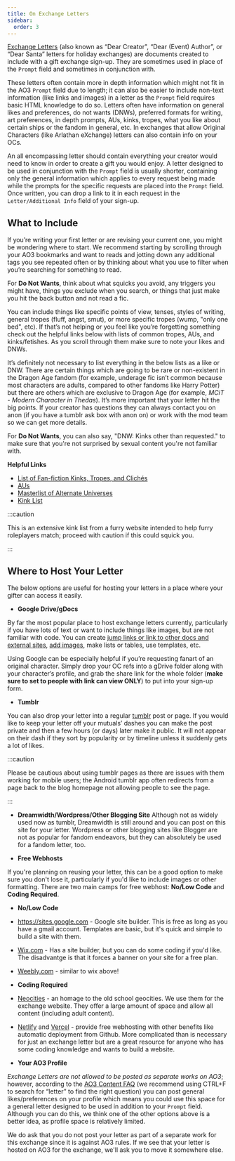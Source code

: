 ```yaml
---
title: On Exchange Letters
sidebar:
  order: 3
---
```


[Exchange Letters](https://fanlore.org/wiki/Dear_Creator_Letter) (also known as
“Dear Creator", “Dear (Event) Author”, or “Dear Santa” letters for holiday
exchanges) are documents created to include with a gift exchange sign-up. They
are sometimes used in place of the `Prompt` field and sometimes in conjunction
with.

These letters often contain more in depth information which might not fit in the
AO3 `Prompt` field due to length; it can also be easier to include non-text
information (like links and images) in a letter as the `Prompt` field requires
basic HTML knowledge to do so. Letters often have information on general likes
and preferences, do not wants (DNWs), preferred formats for writing, art
preferences, in depth prompts, AUs, kinks, tropes, what you like about certain
ships or the fandom in general, etc. In exchanges that allow Original Characters
(like Arlathan eXchange) letters can also contain info on your OCs.

An all encompassing letter should contain everything your creator would need to
know in order to create a gift you would enjoy. A letter designed to be used in
conjunction with the `Prompt` field is usually shorter, containing only the
general information which applies to every request being made while the prompts
for the specific requests are placed into the `Prompt` field. Once written, you
can drop a link to it in each request in the `Letter/Additional Info` field of
your sign-up.

## What to Include

If you’re writing your first letter or are revising your current one, you might
be wondering where to start. We recommend starting by scrolling through your AO3
bookmarks and want to reads and jotting down any additional tags you see
repeated often or by thinking about what you use to filter when you’re searching
for something to read.

For **Do Not Wants**, think about what squicks you avoid, any triggers you might
have, things you exclude when you search, or things that just make you hit the
back button and not read a fic.

You can include things like specific points of view, tenses, styles of writing,
general tropes (fluff, angst, smut), or more specific tropes (wump, "only one
bed", etc). If that’s not helping or you feel like you’re forgetting something
check out the helpful links below with lists of common tropes, AUs, and
kinks/fetishes. As you scroll through them make sure to note your likes and
DNWs.

It’s definitely not necessary to list everything in the below lists as a like or
DNW. There are certain things which are going to be rare or non-existent in the
Dragon Age fandom (for example, underage fic isn’t common because most
characters are adults, compared to other fandoms like Harry Potter) but there
are others which are exclusive to Dragon Age (for example, _MCiT - Modern
Character in Thedas_). It’s more important that your letter hit the big points.
If your creator has questions they can always contact you on anon (if you have a
tumblr ask box with anon on) or work with the mod team so we can get more
details.

For **Do Not Wants**, you can also say, "DNW: Kinks other than requested." to
make sure that you're not surprised by sexual content you're not familiar with.

**Helpful Links**

- [List of Fan-fiction Kinks, Tropes, and Clichés](https://fanlore.org/wiki/List_of_Fan-fiction_Kinks,_Tropes,_and_Clich%C3%A9s)
- [AUs](https://fanlore.org/wiki/Alternate_Universe#Examples_of_AU_Subtypes)
- [Masterlist of Alternate Universes](https://ghostflowerdreams.tumblr.com/post/186404275867)
- [Kink List](https://wiki.f-list.net/Kink_Information)

:::caution

This is an extensive kink list from a furry website intended to help furry
roleplayers match; proceed with caution if this could squick you.

:::

## Where to Host Your Letter

The below options are useful for hosting your letters in a place where your
gifter can access it easily.

- **Google Drive/gDocs**

By far the most popular place to host exchange letters currently, particularly
if you have lots of text or want to include things like images, but are not
familiar with code. You can create
[jump links or link to other docs and external sites](https://edu.gcfglobal.org/en/googledocuments/linking-within-a-document/1/),
[add images](https://getproofed.com/writing-tips/how-to-add-and-format-images-in-google-docs/),
make lists or tables, use templates, etc.

Using Google can be especially helpful if you’re requesting fanart of an
original character. Simply drop your OC refs into a gDrive folder along with
your character’s profile, and grab the share link for the whole folder (**make
sure to set to people with link can view ONLY**) to put into your sign-up form.

- **Tumblr**

You can also drop your letter into a regular [tumblr](http://www.tumblr.com)
post or page. If you would like to keep your letter off your mutuals’ dashes you
can make the post private and then a few hours (or days) later make it public.
It will not appear on their dash if they sort by popularity or by timeline
unless it suddenly gets a lot of likes.

:::caution

Please be cautious about using tumblr pages as there are issues with them
working for mobile users; the Android tumblr app often redirects from a page
back to the blog homepage not allowing people to see the page.

:::

- **Dreamwidth/Wordpress/Other Blogging Site** Although not as widely used now
  as tumblr, Dreamwidth is still around and you can post on this site for your
  letter. Wordpress or other blogging sites like Blogger are not as popular for
  fandom endeavors, but they can absolutely be used for a fandom letter, too.

* **Free Webhosts**

If you're planning on reusing your letter, this can be a good option to make
sure you don't lose it, particularly if you'd like to include images or other
formatting. There are two main camps for free webhost: **No/Low Code** and
**Coding Required**.

- **No/Low Code**

- https://sites.google.com - Google site builder. This is free as long as you
  have a gmail account. Templates are basic, but it's quick and simple to build
  a site with them.

- [Wix.com](https://www.wix.com) - Has a site builder, but you can do some
  coding if you'd like. The disadvantge is that it forces a banner on your site
  for a free plan.

- [Weebly.com](https://www.weebly.com) - similar to wix above!

- **Coding Required**

- [Neocities](https://www.neocities.org) - an homage to the old school
  geocities. We use them for the exchange website. They offer a large amount of
  space and allow all content (including adult content).

- [Netlify](https://www.netlify.com/) and [Vercel](https://vercel.com/) -
  provide free webhosting with other benefits like automatic deployment from
  Github. More complicated than is necessary for just an exchange letter but are
  a great resource for anyone who has some coding knowledge and wants to build a
  website.

* **Your AO3 Profile**

_Exchange Letters are not allowed to be posted as separate works on AO3_;
however, according to the
[AO3 Content FAQ](https://archiveofourown.org/tos_faq#content_faq) (we recommend
using CTRL+F to search for “letter” to find the right question) you can post
general likes/preferences on your profile which means you could use this space
for a general letter designed to be used in addition to your `Prompt` field.
Although you can do this, we think one of the other options above is a better
idea, as profile space is relatively limited.

We do ask that you do not post your letter as part of a separate work for this
exchange since it is against AO3 rules. If we see that your letter is hosted on
AO3 for the exchange, we'll ask you to move it somewhere else.
